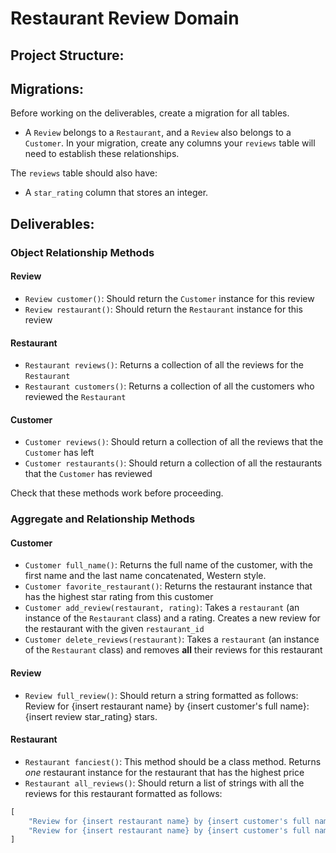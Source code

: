 # Restaurant Review Domain

## Project Structure:


## Migrations:

Before working on the deliverables, create a migration for all tables.

- A `Review` belongs to a `Restaurant`, and a `Review` also belongs to a `Customer`. In your migration, create any columns your `reviews` table will need to establish these relationships.

The `reviews` table should also have:

- A `star_rating` column that stores an integer.

## Deliverables:

### Object Relationship Methods

#### Review

- `Review customer()`: Should return the `Customer` instance for this review
- `Review restaurant()`: Should return the `Restaurant` instance for this review

#### Restaurant

- `Restaurant reviews()`: Returns a collection of all the reviews for the `Restaurant`
- `Restaurant customers()`: Returns a collection of all the customers who reviewed the `Restaurant`

#### Customer

- `Customer reviews()`: Should return a collection of all the reviews that the `Customer` has left
- `Customer restaurants()`: Should return a collection of all the restaurants that the `Customer` has reviewed

Check that these methods work before proceeding.

### Aggregate and Relationship Methods

#### Customer

- `Customer full_name()`: Returns the full name of the customer, with the first name and the last name concatenated, Western style.
- `Customer favorite_restaurant()`: Returns the restaurant instance that has the highest star rating from this customer
- `Customer add_review(restaurant, rating)`: Takes a `restaurant` (an instance of the `Restaurant` class) and a rating. Creates a new review for the restaurant with the given `restaurant_id`
- `Customer delete_reviews(restaurant)`: Takes a `restaurant` (an instance of the `Restaurant` class) and removes **all** their reviews for this restaurant

#### Review

- `Review full_review()`: Should return a string formatted as follows: Review for {insert restaurant name} by {insert customer's full name}: {insert review star_rating} stars.

#### Restaurant

- `Restaurant fanciest()`: This method should be a class method. Returns _one_ restaurant instance for the restaurant that has the highest price
- `Restaurant all_reviews()`: Should return a list of strings with all the reviews for this restaurant formatted as follows:

```python
[
    "Review for {insert restaurant name} by {insert customer's full name}: {insert review star_rating} stars.",
    "Review for {insert restaurant name} by {insert customer's full name}: {insert review star_rating} stars.",
]
